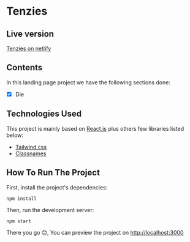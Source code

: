 # Tenzies

## Live version

[Tenzies on netlify](https://Tenzies.app/)

## Contents

In this landing page project we have the following sections done:

- [x] Die

## Technologies Used

This project is mainly based on [React.js](https://reactjs.org/) plus others few libraries listed below:

- [Tailwind css](https://tailwindcss.com/)
- [Classnames](https://www.npmjs.com/package/classnames)

## How To Run The Project

First, install the project's dependencies:

```
npm install
```

Then, run the development server:

```
npm start
```

There you go 😊, You can preview the project on [http://localhost:3000](http://localhost:3000)
